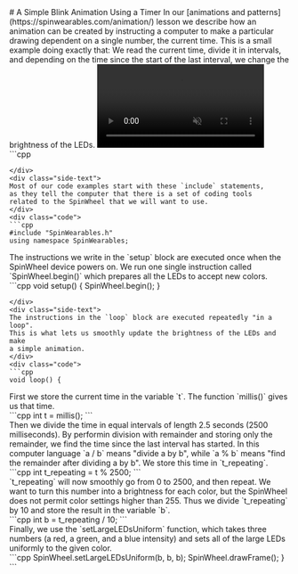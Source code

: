 <div class="flex-container"><div class="wide-text">
# A Simple Blink Animation Using a Timer
In our [animations and patterns](https://spinwearables.com/animation/)
lesson we describe how an animation can be created by instructing
a computer to make a particular drawing dependent on a single number,
the current time. This is a small example doing exactly that:
We read the current time, divide it in intervals,
and depending on the time since the start of the last interval,
we change the brightness of the LEDs.
<video src="./simple_blink.mp4" muted="" autoplay="" playsinline="" loop=""></video>
</div>
<div class="side-text">
</div>
<div class="code">
```cpp

```
</div>
<div class="side-text">
Most of our code examples start with these `include` statements,
as they tell the computer that there is a set of coding tools
related to the SpinWheel that we will want to use.
</div>
<div class="code">
```cpp
#include "SpinWearables.h"
using namespace SpinWearables;

```
</div>
<div class="side-text">
The instructions we write in the `setup` block are executed
once when the SpinWheel device powers on. We run one single instruction
called `SpinWheel.begin()` which prepares all the LEDs to accept new colors.
</div>
<div class="code">
```cpp
void setup() {
  SpinWheel.begin();
}

```
</div>
<div class="side-text">
The instructions in the `loop` block are executed repeatedly "in a loop".
This is what lets us smoothly update the brightness of the LEDs and make
a simple animation.
</div>
<div class="code">
```cpp
void loop() {
```
</div>
<div class="side-text">
First we store the current time in the variable `t`.
The function `millis()` gives us that time.
</div>
<div class="code">
```cpp
  int t = millis();
```
</div>
<div class="side-text">
Then we divide the time in equal intervals of length
2.5 seconds (2500 milliseconds). By performin division
with remainder and storing only the remainder, we
find the time since the last interval has started.
In this computer language `a / b` means "divide a by b",
while `a % b` means "find the remainder after dividing a by b".
We store this time in `t_repeating`.
</div>
<div class="code">
```cpp
  int t_repeating = t % 2500;
```
</div>
<div class="side-text">
`t_repeating` will now smoothly go from 0 to 2500,
and then repeat. We want to turn this number into a brightness
for each color, but the SpinWheel does not permit color
settings higher than 255. Thus we divide `t_repeating` by 10
and store the result in the variable `b`.
</div>
<div class="code">
```cpp
  int b = t_repeating / 10;
```
</div>
<div class="side-text">
Finally, we use the `setLargeLEDsUniform` function, which
takes three numbers (a red, a green, and a blue intensity)
and sets all of the large LEDs uniformly to the given color.
</div>
<div class="code">
```cpp
  SpinWheel.setLargeLEDsUniform(b, b, b);
  SpinWheel.drawFrame();
}
```
</div>
</div>